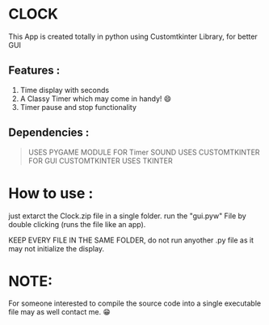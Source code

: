 # CLOCK

This App is created totally in python using Customtkinter Library, for better GUI

## Features :
1. Time display with seconds
2. A Classy Timer which may come in handy! 😄
3. Timer pause and stop functionality

## Dependencies : 
> USES PYGAME MODULE FOR Timer SOUND
> USES CUSTOMTKINTER FOR GUI
> CUSTOMTKINTER USES TKINTER

# How to use :
just extarct the Clock.zip file in a single folder. run the "gui.pyw" File
by double clicking (runs the file like an app).

KEEP EVERY FILE IN THE SAME FOLDER, do not run anyother .py file as it may not initialize the display.

# NOTE:
For someone interested to compile the source code into a single executable file may as well contact me. 😁
